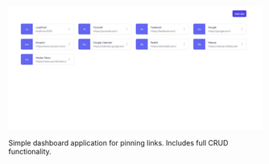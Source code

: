![alt text](./public/images/image.png)

Simple dashboard application for pinning links. Includes full CRUD functionality.